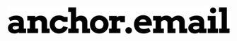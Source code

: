 
![alt text][anchor_email_small]

[anchor_email_small]: https://github.com/hansmrtn/anchor.email/blob/master/logos/anchor_email_small.png
[anchor_small]: https://github.com/hansmrtn/anchor.email/blob/master/logos/anchor_small.png
